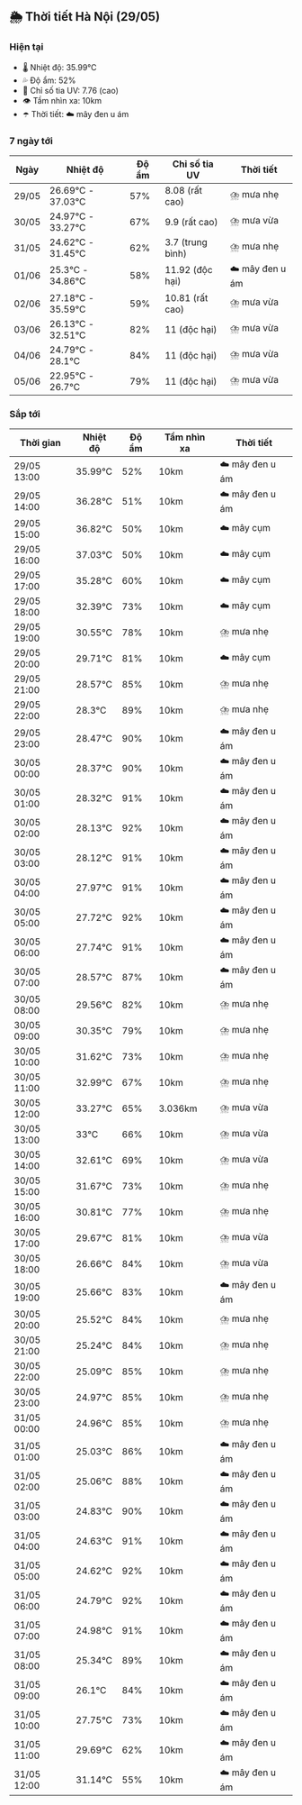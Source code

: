 ## 🌦️ Thời tiết Hà Nội (29/05)

### Hiện tại

- 🌡️ Nhiệt độ: 35.99℃
- 💦 Độ ẩm: 52%
- 🌟 Chỉ số tia UV: 7.76 (cao)
- 👁️ Tầm nhìn xa: 10km
- ☂️ Thời tiết: ☁️ mây đen u ám

### 7 ngày tới

| Ngày | Nhiệt độ | Độ ẩm | Chỉ số tia UV | Thời tiết |
| --- | --- | --- | --- | --- |
| 29/05 | 26.69℃ - 37.03℃ | 57% | 8.08 (rất cao) | ⛈️ mưa nhẹ |
| 30/05 | 24.97℃ - 33.27℃ | 67% | 9.9 (rất cao) | ⛈️ mưa vừa |
| 31/05 | 24.62℃ - 31.45℃ | 62% | 3.7 (trung bình) | ⛈️ mưa nhẹ |
| 01/06 | 25.3℃ - 34.86℃ | 58% | 11.92 (độc hại) | ☁️ mây đen u ám |
| 02/06 | 27.18℃ - 35.59℃ | 59% | 10.81 (rất cao) | ⛈️ mưa vừa |
| 03/06 | 26.13℃ - 32.51℃ | 82% | 11 (độc hại) | ⛈️ mưa vừa |
| 04/06 | 24.79℃ - 28.1℃ | 84% | 11 (độc hại) | ⛈️ mưa vừa |
| 05/06 | 22.95℃ - 26.7℃ | 79% | 11 (độc hại) | ⛈️ mưa vừa |

### Sắp tới

| Thời gian | Nhiệt độ | Độ ẩm | Tầm nhìn xa | Thời tiết |
| --- | --- | --- | --- | --- |
| 29/05 13:00 | 35.99℃ | 52% | 10km | ☁️ mây đen u ám |
| 29/05 14:00 | 36.28℃ | 51% | 10km | ☁️ mây đen u ám |
| 29/05 15:00 | 36.82℃ | 50% | 10km | ☁️ mây cụm |
| 29/05 16:00 | 37.03℃ | 50% | 10km | ☁️ mây cụm |
| 29/05 17:00 | 35.28℃ | 60% | 10km | ☁️ mây cụm |
| 29/05 18:00 | 32.39℃ | 73% | 10km | ☁️ mây cụm |
| 29/05 19:00 | 30.55℃ | 78% | 10km | ⛈️ mưa nhẹ |
| 29/05 20:00 | 29.71℃ | 81% | 10km | ☁️ mây cụm |
| 29/05 21:00 | 28.57℃ | 85% | 10km | ⛈️ mưa nhẹ |
| 29/05 22:00 | 28.3℃ | 89% | 10km | ⛈️ mưa nhẹ |
| 29/05 23:00 | 28.47℃ | 90% | 10km | ☁️ mây đen u ám |
| 30/05 00:00 | 28.37℃ | 90% | 10km | ☁️ mây đen u ám |
| 30/05 01:00 | 28.32℃ | 91% | 10km | ☁️ mây đen u ám |
| 30/05 02:00 | 28.13℃ | 92% | 10km | ☁️ mây đen u ám |
| 30/05 03:00 | 28.12℃ | 91% | 10km | ☁️ mây đen u ám |
| 30/05 04:00 | 27.97℃ | 91% | 10km | ☁️ mây đen u ám |
| 30/05 05:00 | 27.72℃ | 92% | 10km | ☁️ mây đen u ám |
| 30/05 06:00 | 27.74℃ | 91% | 10km | ☁️ mây đen u ám |
| 30/05 07:00 | 28.57℃ | 87% | 10km | ☁️ mây đen u ám |
| 30/05 08:00 | 29.56℃ | 82% | 10km | ⛈️ mưa nhẹ |
| 30/05 09:00 | 30.35℃ | 79% | 10km | ⛈️ mưa nhẹ |
| 30/05 10:00 | 31.62℃ | 73% | 10km | ⛈️ mưa nhẹ |
| 30/05 11:00 | 32.99℃ | 67% | 10km | ⛈️ mưa nhẹ |
| 30/05 12:00 | 33.27℃ | 65% | 3.036km | ⛈️ mưa vừa |
| 30/05 13:00 | 33℃ | 66% | 10km | ⛈️ mưa vừa |
| 30/05 14:00 | 32.61℃ | 69% | 10km | ⛈️ mưa vừa |
| 30/05 15:00 | 31.67℃ | 73% | 10km | ⛈️ mưa nhẹ |
| 30/05 16:00 | 30.81℃ | 77% | 10km | ⛈️ mưa nhẹ |
| 30/05 17:00 | 29.67℃ | 81% | 10km | ⛈️ mưa vừa |
| 30/05 18:00 | 26.66℃ | 84% | 10km | ⛈️ mưa vừa |
| 30/05 19:00 | 25.66℃ | 83% | 10km | ☁️ mây đen u ám |
| 30/05 20:00 | 25.52℃ | 84% | 10km | ⛈️ mưa nhẹ |
| 30/05 21:00 | 25.24℃ | 84% | 10km | ⛈️ mưa nhẹ |
| 30/05 22:00 | 25.09℃ | 85% | 10km | ⛈️ mưa nhẹ |
| 30/05 23:00 | 24.97℃ | 85% | 10km | ⛈️ mưa nhẹ |
| 31/05 00:00 | 24.96℃ | 85% | 10km | ⛈️ mưa nhẹ |
| 31/05 01:00 | 25.03℃ | 86% | 10km | ☁️ mây đen u ám |
| 31/05 02:00 | 25.06℃ | 88% | 10km | ☁️ mây đen u ám |
| 31/05 03:00 | 24.83℃ | 90% | 10km | ☁️ mây đen u ám |
| 31/05 04:00 | 24.63℃ | 91% | 10km | ☁️ mây đen u ám |
| 31/05 05:00 | 24.62℃ | 92% | 10km | ☁️ mây đen u ám |
| 31/05 06:00 | 24.79℃ | 92% | 10km | ☁️ mây đen u ám |
| 31/05 07:00 | 24.98℃ | 91% | 10km | ☁️ mây đen u ám |
| 31/05 08:00 | 25.34℃ | 89% | 10km | ☁️ mây đen u ám |
| 31/05 09:00 | 26.1℃ | 84% | 10km | ☁️ mây đen u ám |
| 31/05 10:00 | 27.75℃ | 73% | 10km | ☁️ mây đen u ám |
| 31/05 11:00 | 29.69℃ | 62% | 10km | ☁️ mây đen u ám |
| 31/05 12:00 | 31.14℃ | 55% | 10km | ☁️ mây đen u ám |
